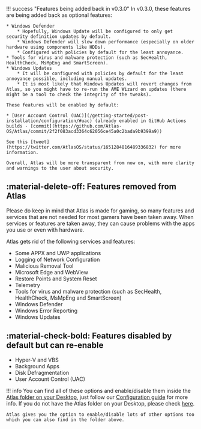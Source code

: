 !!! success "Features being added back in v0.3.0"
	In v0.3.0, these features are being added back as optional features:
	
	* Windows Defender
		* Hopefully, Windows Update will be configured to only get security definition updates by default.
		* Windows Defender will slow down performance (especially on older hardware using components like HDDs).
		* Configured with policies by default for the least annoyance.
	* Tools for virus and malware protection (such as SecHealth, HealthCheck, MsMpEng and SmartScreen).
	* Windows Updates
		* It will be configured with policies by default for the least annoyance possible, including manual updates.
		* It is most likely that Windows Updates will revert changes from Atlas, so you might have to re-run the AME Wizard on updates (there might be a tool to check the integrity of the tweaks).
	
	These features will be enabled by default:
	
	* [User Account Control (UAC)](/getting-started/post-installation/configuration/#uac) (already enabled in GitHub Actions builds - [commit](https://github.com/Atlas-OS/Atlas/commit/2f2f083acd3364c62056ce45a0c2bada9b9399a9))

	See this [tweet](https://twitter.com/AtlasOS/status/1651284816489336832) for more information.
	
	Overall, Atlas will be more transparent from now on, with more clarity and warnings to the user about security.

## :material-delete-off: Features removed from Atlas

Please do keep in mind that Atlas is made for gaming, so many features and services that are not needed for most gamers have been taken away. When services or features are taken away, they can cause problems with the apps you use or even with hardware.

Atlas gets rid of the following services and features:

* Some APPX and UWP applications
* Logging of Network Configuration
* Malicious Removal Tool
* Microsoft Edge and WebView
* Restore Points and System Reset
* Telemetry
* Tools for virus and malware protection (such as SecHealth, HealthCheck, MsMpEng and SmartScreen)
* Windows Defender
* Windows Error Reporting
* Windows Updates

## :material-check-bold: Features disabled by default but can re-enable
* Hyper-V and VBS
* Background Apps
* Disk Defragmentation
* User Account Control (UAC)

!!! info
    You can find all of these options and enable/disable them inside the [Atlas folder on your Desktop](file://C:/Users/default/Desktop/Atlas), just follow our [Configuration guide](/getting-started/post-installation/configuration) for more info. If you do not have the Atlas folder on your Desktop, please check [here](/troubleshooting/common-issues/atlas-folder-missing).
    
    Atlas gives you the option to enable/disable lots of other options too which you can also find in the folder above.
